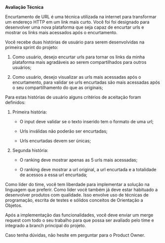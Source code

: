 **Avaliação Técnica**

Encurtamento de URL é uma técnica utilizada na internet para transformar um endereço HTTP em um link mais curto. Você foi foi designado para desenvolver uma nova plataforma que seja capaz de encurtar urls e mostrar os links mais acessados após o encurtamento.

Você recebe duas histórias de usuário para serem desenvolvidas na primeira sprint do projeto:

1.  Como usuário, desejo encurtar urls para tornar os links da minha plataforma mais agradáveis ao serem compartilhados para outros usuários;

2.  Como usuário, desejo visualizar as urls mais acessadas após o encurtamento, para validar se urls encurtadas são mais acessadas após o seu compartilhamento do que as originais;

Para estas histórias de usuário alguns critérios de aceitação foram definidos:

1.  Primeira história:

    -   O input deve validar se o texto inserido tem o formato de uma url;

    -   Urls inválidas não poderão ser encurtadas;

    -   Urls encurtadas devem ser únicas;

2.  Segunda história:

    -   O ranking deve mostrar apenas as 5 urls mais acessadas;

    -   O ranking deve mostrar a url original, a url encurtada e a totalidade de acessos a essa url encurtada;

Como líder do time, você tem liberdade para implementar a solução na linguagem que preferir. Como líder você também já deve estar habituado a desenvolver produtos com qualidade. Isso envolve uso de técnicas de programação, escrita de testes e sólidos conceitos de Orientação a Objetos.

Após a implementação das funcionalidades, você deve enviar um merge request com todo o seu trabalho para que possa ser avaliado pelo time e integrado a branch principal do projeto.

Caso tenha dúvidas, não hesite em perguntar para o Product Owner.
